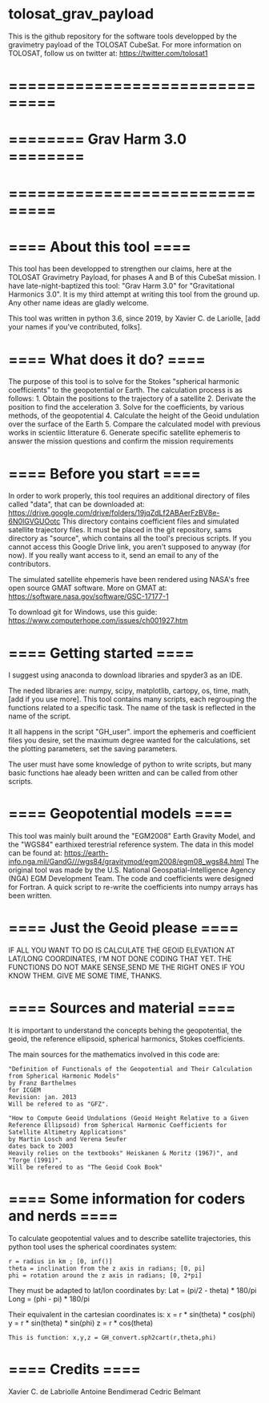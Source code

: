 # tolosat_grav_payload
This is the github repository for the software tools developped by the gravimetry payload of the TOLOSAT CubeSat. 
For more information on TOLOSAT, follow us on twitter at: https://twitter.com/tolosat1

# ===============================
# ======== Grav Harm 3.0 ========
# ===============================


# ==== About this tool ====
This tool has been developped to strengthen our claims, here at the TOLOSAT Gravimetry Payload, for phases A and B of this CubeSat mission. I have late-night-baptized this tool:
	"Grav Harm 3.0" 
for "Gravitational Harmonics 3.0". 
It is my third attempt at writing this tool from the ground up. 
Any other name ideas are gladly welcome.

This tool was written in python 3.6, since 2019, by Xavier C. de Lariolle, [add your names if you've contributed, folks]. 


# ==== What does it do? ====
The purpose of this tool is to solve for the Stokes "spherical harmonic coefficients" to the geopotential or Earth. 
The calculation process is as follows: 
	1. Obtain the positions to the trajectory of a satellite
	2. Derivate the position to find the acceleration
	3. Solve for the coefficients, by various methods, of the geopotential
	4. Calculate the height of the Geoid undulation over the surface of the Earth
	5. Compare the calculated model with previous works in scientiic litterature
	6. Generate specific satellite ephemeris to answer the mission questions and confirm the mission requirements	


# ==== Before you start ====
In order to work properly, this tool requires an additional directory of files called "data", that can be downloaded at:
https://drive.google.com/drive/folders/19jqZdLf2ABAerFzBV8e-6N0IGVGUOotc
This directory contains coefficient files and simulated satellite trajectory files. It must be placed in the git repository, sams directory as "source", which contains all the tool's precious scripts. If you cannot access this Google Drive link, you aren't supposed to anyway (for now). If you really want access to it, send an email to any of the contributors.

The simulated satellite ehpemeris have been rendered using NASA's free open source GMAT software.
More on GMAT at: https://software.nasa.gov/software/GSC-17177-1

To download git for Windows, use this guide: https://www.computerhope.com/issues/ch001927.htm


# ==== Getting started ====
I suggest using anaconda to download libraries and spyder3 as an IDE.

The neded libraries are: numpy, scipy, matplotlib, cartopy, os, time, math, [add if you use more]. 
This tool contains many scripts, each regrouping the functions related to a specific task. The name of the task is reflected in the name of the script. 

It all happens in the script "GH_user". 
import the ephemeris and coefficient files you desire, 
set the maximum degree wanted for the calculations, 
set the plotting parameters, set the saving parameters.

The user must have some knowledge of python to write scripts, but many basic functions hae aleady been written and can be called from other scripts.


# ==== Geopotential models ====
This tool was mainly built around the "EGM2008" Earth Gravity Model, and the "WGS84" earthixed terestrial reference system. 
The data in this model can be found at: https://earth-info.nga.mil/GandG///wgs84/gravitymod/egm2008/egm08_wgs84.html
The original tool was made by  the U.S. National Geospatial-Intelligence Agency (NGA) EGM Development Team. The code and coefficients were designed for Fortran. A quick script to re-write the coefficients into numpy arrays has been written. 


# ==== Just the Geoid please ====
IF ALL YOU WANT TO DO IS CALCULATE THE GEOID ELEVATION AT LAT/LONG COORDINATES, I'M NOT DONE CODING THAT YET. 
THE FUNCTIONS DO NOT MAKE SENSE,SEND ME THE RIGHT ONES IF YOU KNOW THEM. GIVE ME SOME TIME, THANKS. 


# ==== Sources and material ====
It is important to understand the concepts behing the geopotential, the geoid, the reference ellipsoid, spherical harmonics, Stokes coefficients. 

The main sources for the mathematics involved in this code are:

	"Definition of Functionals of the Geopotential and Their Calculation from Spherical Harmonic Models"
	by Franz Barthelmes
	for ICGEM
	Revision: jan. 2013
	Will be refered to as "GFZ".
	
	"How to Compute Geoid Undulations (Geoid Height Relative to a Given Reference Ellipsoid) from Spherical Harmonic Coefficients for Satellite Altimetry Applications"
	by Martin Losch and Verena Seufer
	dates back to 2003
	Heavily relies on the textbooks" Heiskanen & Moritz (1967)", and "Torge (1991)".
	Will be refered to as "The Geoid Cook Book"


# ==== Some information for coders and nerds ====  
To calculate geopotential values and to describe satellite trajectories, this python tool uses the spherical coordinates system:
 
	r = radius in km ; [0, inf()]
	theta = inclination from the z axis in radians; [0, pi]
	phi = rotation around the z axis in radians; [0, 2*pi]
 
They must be adapted to lat/lon coordinates by: 
	Lat = (pi/2 - theta) * 180/pi
	Long = (phi - pi) * 180/pi
 
Their equivalent in the cartesian coordinates is: 
	x = r * sin(theta) * cos(phi)
	y = r * sin(theta) * sin(phi)
	z = r * cos(theta)
	
	This is function: x,y,z = GH_convert.sph2cart(r,theta,phi)


# ==== Credits ====
Xavier C. de Labriolle
Antoine Bendimerad
Cedric Belmant

